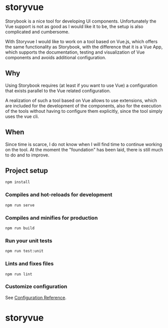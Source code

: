 # storyvue
Storybook is a nice tool for developing UI components. Unfortunately the Vue support is not as good as I would like it to be, the setup is also complicated and cumbersome.

With Storyvue I would like to work on a tool based on Vue.js, which offers the same functionality as Storybook, with the difference that it is a Vue App, which supports the documentation, testing and visualization of Vue components and avoids additional configuration. 

## Why

Using Storybook requires (at least if you want to use Vue) a configuration that exists parallel to the Vue related configuration. 

A realization of such a tool based on Vue allows to use extensions, which are included for the development of the components, also for the execution of the tools without having to configure them explicitly, since the tool simply uses the vue cli.

## When

Since time is scarce, I do not know when I will find time to continue working on the tool. At the moment the "foundation" has been laid, there is still much to do and to improve.

## Project setup
```
npm install
```

### Compiles and hot-reloads for development
```
npm run serve
```

### Compiles and minifies for production
```
npm run build
```

### Run your unit tests
```
npm run test:unit
```

### Lints and fixes files
```
npm run lint
```

### Customize configuration
See [Configuration Reference](https://cli.vuejs.org/config/).
# storyvue
